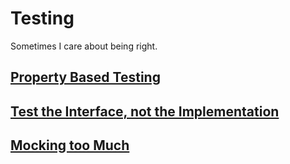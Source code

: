 # Testing

Sometimes I care about being right.

## [Property Based Testing](property-based-testing.md)
## [Test the Interface, not the Implementation](test-the-interface.md)
## [Mocking too Much](over-mocking.md)
